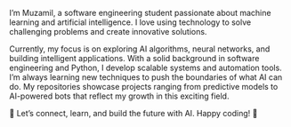 I’m Muzamil, a software engineering student passionate about machine learning and artificial intelligence. I love using technology to solve challenging problems and create innovative solutions.

Currently, my focus is on exploring AI algorithms, neural networks, and building intelligent applications. With a solid background in software engineering and Python, I develop scalable systems and automation tools. I’m always learning new techniques to push the boundaries of what AI can do. My repositories showcase projects ranging from predictive models to AI-powered bots that reflect my growth in this exciting field.

🚀 Let’s connect, learn, and build the future with AI.
Happy coding! 🤖
